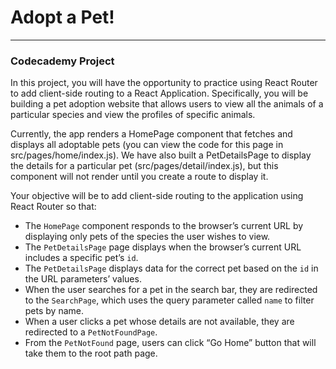 # Adopt a Pet!
---
### Codecademy Project

In this project, you will have the opportunity to practice using React Router to add client-side routing to a React Application. Specifically, you will be building a pet adoption website that allows users to view all the animals of a particular species and view the profiles of specific animals.

Currently, the app renders a HomePage component that fetches and displays all adoptable pets (you can view the code for this page in src/pages/home/index.js). We have also built a PetDetailsPage to display the details for a particular pet (src/pages/detail/index.js), but this component will not render until you create a route to display it.

Your objective will be to add client-side routing to the application using React Router so that:

- The `HomePage` component responds to the browser’s current URL by displaying only pets of the species the user wishes to view.
- The `PetDetailsPage` page displays when the browser’s current URL includes a specific pet’s `id`.
- The `PetDetailsPage` displays data for the correct pet based on the `id` in the URL parameters’ values.
- When the user searches for a pet in the search bar, they are redirected to the `SearchPage`, which uses the query parameter called `name` to filter pets by name.
- When a user clicks a pet whose details are not available, they are redirected to a `PetNotFoundPage`.
- From the `PetNotFound` page, users can click “Go Home” button that will take them to the root path page.
